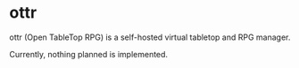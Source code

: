 # ottr
ottr (Open TableTop RPG) is a self-hosted virtual tabletop and RPG manager.

Currently, nothing planned is implemented.

